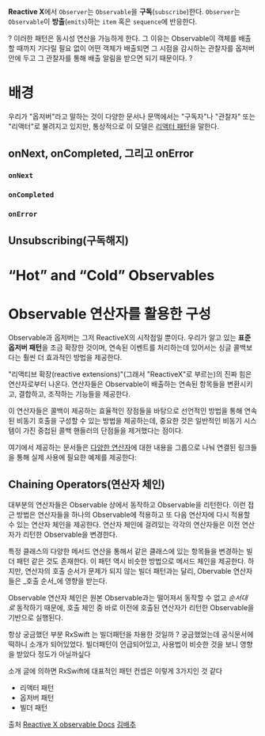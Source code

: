 
**Reactive X**에서 `Observer`는 `Observable`을 **구독**(`subscribe`)한다.
`Observer`는 `Observable`이 **방출**(`emits`)하는 `item` 혹은 `sequence`에 반응한다.

?
이러한 패턴은 동시성 연산을 가능하게 한다. 그 이유는 Observable이 객체를 배출할 때까지 기다릴 필요 없이 어떤 객체가 배출되면 그 시점을 감시하는 관찰자를 옵저버 안에 두고 그 관찰자를 통해 배출 알림을 받으면 되기 때문이다.
?


# 배경
우리가 "옵저버"라고 말하는 것이 다양한 문서나 문맥에서는 "구독자"나 "관찰자" 또는 "리액터"로 불려지고 있지만, 통상적으로 이 모델은 [리액터 패턴](http://en.wikipedia.org/wiki/Reactor_pattern)을 말한다.


## onNext, onCompleted, 그리고 onError

### `onNext`

### `onCompleted`

### `onError`


## Unsubscribing(구독해지)


# “Hot” and “Cold” Observables


# Observable 연산자를 활용한 구성

Observable과 옵저버는 그저 ReactiveX의 시작점일 뿐이다. 우리가 알고 있는 **표준 옵저버 패턴**을 조금 확장한 것이며, 연속된 이벤트를 처리하는데 있어서는 싱글 콜백보다는 훨씬 더 효과적인 방법을 제공한다.

"리액티브 확장(reactive extensions)"(그래서 "ReactiveX"로 부르는)의 진짜 힘은 연산자로부터 나온다. 연산자들은 Observable이 배출하는 연속된 항목들을 변환시키고, 결합하고, 조작하는 기능들을 제공한다.

이 연산자들은 콜백이 제공하는 효율적인 장점들을 바탕으로 선언적인 방법을 통해 연속된 비동기 호출을 구성할 수 있는 방법을 제공하는데, 중요한 것은 일반적인 비동기 시스템이 가진 중첩된 콜백 핸들러의 단점들을 제거했다는 점이다.

여기에서 제공하는 문서들은 [다양한 연산자](https://reactivex.io/documentation/operators.html#alphabetical)에 대한 내용을 그룹으로 나눠 연결된 링크들을 통해 실제 사용에 필요한 예제를 제공한다:

## Chaining Operators(연산자 체인)

대부분의 연산자들은 Observable 상에서 동작하고 Observable을 리턴한다. 이런 접근 방법은 연산자들을 하나의 Observable에 적용하고 또 다음 연산자에 다시 적용할 수 있는 연산자 체인을 제공한다. 연산자 체인에 걸려있는 각각의 연산자들은 이전 연산자가 리턴한 Observable을 변경한다.

특정 클래스의 다양한 메서드 연산을 통해서 같은 클래스에 있는 항목들을 변경하는 빌더 패턴 같은 것도 존재한다. 이 패턴 역시 비슷한 방법으로 메서드 체인을 제공한다.
하지만, 연산자의 호출 순서가 문제가 되지 않는 빌더 패턴과는 달리, Obervable 연산자들은 _호출 순서_에 영향을 받는다.

Observable 연산자 체인은 원본 Observable과는 떨어져서 동작할 수 없고 _순서대로_ 동작하기 때문에, 호출 체인 중 바로 이전에 호출된 연산자가 리턴한 Observable을 기반으로 실행된다.


항상 궁금했던 부분
RxSwift 는 빌더패턴을 차용한 것일까 ? 궁금했었는데
공식문서에 떡하니 소개가 되어있었다.
빌더패턴이 언급되어있고, 사용법이 비슷한 것을 보니 영향을 받았다 정도가 아닐까싶다

소개 글에 의하면 RxSwift에 대표적인 패턴 컨셉은 이렇게 3가지인 것 같다
* 리액터 패턴
* 옵저버 패턴
* 빌더 패턴

 


출처
[Reactive X observable Docs](https://reactivex.io/documentation/ko/observable.html)
[김배추](https://baechukim.tistory.com/14)


